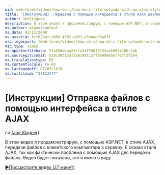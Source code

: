 ```yaml
---
uid: web-forms/videos/how-do-i/how-do-i-file-uploads-with-an-ajax-style-interface
title: '[Инструкции]  Передача с помощью интерфейса в стиле AJAX файлов | Документация Майкрософт'
author: JoeStagner
description: В этом видео я продемонстрирую, с помощью ASP.NET, в стиле AJAX, передачи файлов с клиентского компьютера к серверу. Я сказал стиля AJAX, так как отсутствует...
ms.author: aspnetcontent
ms.date: 02/12/2008
ms.assetid: fef628a1-e86d-428f-a931-e3bbae53a878
msc.legacyurl: /web-forms/videos/how-do-i/how-do-i-file-uploads-with-an-ajax-style-interface
msc.type: video
ms.openlocfilehash: 57a688deaa24cfa34f390f2153aab85f428bc2ab
ms.sourcegitcommit: b28cd0313af316c051c2ff8549865bff67f2fbb4
ms.translationtype: MT
ms.contentlocale: ru-RU
ms.lasthandoff: 07/05/2018
ms.locfileid: "37813777"
---
```

<a name="how-do-i--file-uploads-with-an-ajax-style-interface"></a>[Инструкции]  Отправка файлов с помощью интерфейса в стиле AJAX
====================
по [(Joe Stagner)](https://github.com/JoeStagner)

В этом видео я продемонстрирую, с помощью ASP.NET, в стиле AJAX, передачи файлов с клиентского компьютера к серверу. Я сказал стиля AJAX, так как фактически проблема с помощью AJAX для передачи файлов. Видео будет показано, что я имею в виду.

[&#9654;Просмотрите видео (27 минут)](https://channel9.msdn.com/Blogs/ASP-NET-Site-Videos/how-do-i-file-uploads-with-an-ajax-style-interface)
